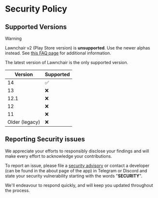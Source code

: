 # Security Policy

## Supported Versions

> [!WARNING]
> Lawnchair v2 (Play Store version) is **unsupported**. Use the newer alphas instead.
> See [this FAQ page](https://lawnchair.app/faq#do-you-still-support-the-play-store-version) for additional information.

The latest version of Lawnchair is the only supported version.

| Version        | Supported          |
| -------------- | ------------------ |
| 14             | :white_check_mark: |
| 13             | :x:                |
| 12.1           | :x:                |
| 12             | :x:                |
| 11             | :x:                |
| Older (legacy) | :x:                |

## Reporting Security issues

We appreciate your efforts to responsibly disclose your findings and will make every effort to
acknowledge your contributions.

To report an issue, please file a [security advisory](https://github.com/lingyicute/YiTap/security/advisories/new)
or contact a developer (can be found in the about page of the app) in Telegram or Discord and
state your security vulnerability starting with the words "**SECURITY**".

We'll endeavour to respond quickly, and will keep you updated throughout the process.
